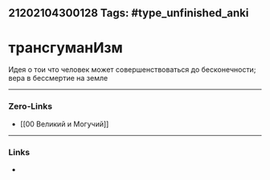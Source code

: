 21202104300128
Tags: #type_unfinished_anki
---
# трансгуманИзм

Идея о тои что человек может совершенствоваться до бесконечности; вера в бессмертие на земле

---
### Zero-Links
- [[00 Великий и Могучий]]
---
### Links
-